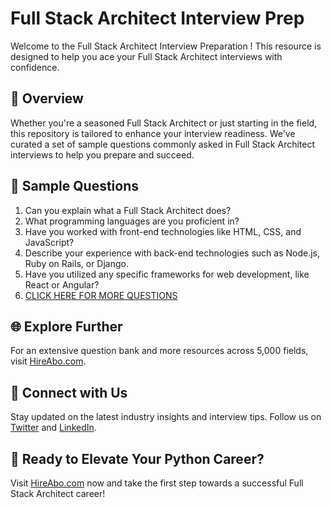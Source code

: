 # Full Stack Architect Interview Prep

Welcome to the Full Stack Architect Interview Preparation ! This resource is designed to help you ace your Full Stack Architect interviews with confidence.

## 🚀 Overview

Whether you're a seasoned Full Stack Architect or just starting in the field, this repository is tailored to enhance your interview readiness. We've curated a set of sample questions commonly asked in Full Stack Architect interviews to help you prepare and succeed.

## 📝 Sample Questions

1. Can you explain what a Full Stack Architect does?
2. What programming languages are you proficient in?
3. Have you worked with front-end technologies like HTML, CSS, and JavaScript?
4. Describe your experience with back-end technologies such as Node.js, Ruby on Rails, or Django.
5. Have you utilized any specific frameworks for web development, like React or Angular?
6. [CLICK HERE FOR MORE QUESTIONS](https://hireabo.com/job/0_0_47/Full%20Stack%20Architect)

## 🌐 Explore Further

For an extensive question bank and more resources across 5,000 fields, visit [HireAbo.com](https://www.hireabo.com).

## 📱 Connect with Us

Stay updated on the latest industry insights and interview tips. Follow us on [Twitter](https://twitter.com/hireabo) and [LinkedIn](https://www.linkedin.com/in/hire-abo-3609972a8/).

## 🚀 Ready to Elevate Your Python Career?

Visit [HireAbo.com](https://www.hireabo.com) now and take the first step towards a successful Full Stack Architect career!